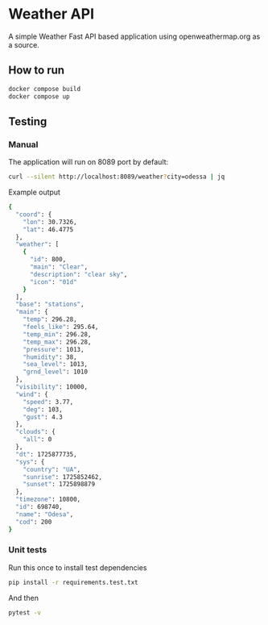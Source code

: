 # Weather API

A simple Weather Fast API based application using openweathermap.org as a source.

## How to run

```bash
docker compose build
docker compose up
```

## Testing
### Manual
The application will run on 8089 port by default:
```bash
curl --silent http://localhost:8089/weather?city=odessa | jq
```

Example output
```bash
{
  "coord": {
    "lon": 30.7326,
    "lat": 46.4775
  },
  "weather": [
    {
      "id": 800,
      "main": "Clear",
      "description": "clear sky",
      "icon": "01d"
    }
  ],
  "base": "stations",
  "main": {
    "temp": 296.28,
    "feels_like": 295.64,
    "temp_min": 296.28,
    "temp_max": 296.28,
    "pressure": 1013,
    "humidity": 38,
    "sea_level": 1013,
    "grnd_level": 1010
  },
  "visibility": 10000,
  "wind": {
    "speed": 3.77,
    "deg": 103,
    "gust": 4.3
  },
  "clouds": {
    "all": 0
  },
  "dt": 1725877735,
  "sys": {
    "country": "UA",
    "sunrise": 1725852462,
    "sunset": 1725898879
  },
  "timezone": 10800,
  "id": 698740,
  "name": "Odesa",
  "cod": 200
}
```

### Unit tests
Run this once to install test dependencies
```bash
pip install -r requirements.test.txt
```

And then
```bash
pytest -v
```
